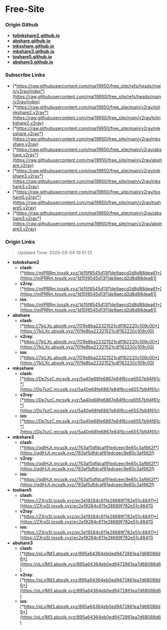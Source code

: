 # Free-Site

### Origin Github

- [**tolinkshare2.github.io**](https://github.com/tolinkshare2/tolinkshare2.github.io)
- [**abshare.github.io**](https://github.com/abshare/abshare.github.io)
- [**mksshare.github.io**](https://github.com/mksshare/mksshare.github.io)
- [**mkshare3.github.io**](https://github.com/mkshare3/mkshare3.github.io)
- [**toshare5.github.io**](https://github.com/toshare5/toshare5.github.io)
- [**abshare3.github.io**](https://github.com/abshare3/abshare3.github.io)

### Subscribe Links

- [*https://raw.githubusercontent.com/mai19950/free_site/refs/heads/main/v2ray/index*](https://raw.githubusercontent.com/mai19950/free_site/refs/heads/main/v2ray/index)
- [*https://raw.githubusercontent.com/mai19950/free_site/main/v2ray/tolinkshare2.v2ray*](https://raw.githubusercontent.com/mai19950/free_site/main/v2ray/tolinkshare2.v2ray)
- [*https://raw.githubusercontent.com/mai19950/free_site/main/v2ray/mksshare.v2ray*](https://raw.githubusercontent.com/mai19950/free_site/main/v2ray/mksshare.v2ray)
- [*https://raw.githubusercontent.com/mai19950/free_site/main/v2ray/abshare.v2ray*](https://raw.githubusercontent.com/mai19950/free_site/main/v2ray/abshare.v2ray)
- [*https://raw.githubusercontent.com/mai19950/free_site/main/v2ray/mkshare3.v2ray*](https://raw.githubusercontent.com/mai19950/free_site/main/v2ray/mkshare3.v2ray)
- [*https://raw.githubusercontent.com/mai19950/free_site/main/v2ray/toshare5.v2ray*](https://raw.githubusercontent.com/mai19950/free_site/main/v2ray/toshare5.v2ray)
- [*https://raw.githubusercontent.com/mai19950/free_site/main/v2ray/abshare3.v2ray*](https://raw.githubusercontent.com/mai19950/free_site/main/v2ray/abshare3.v2ray)

### Origin Links

> Updated Time: 2025-03-04 19:51:13

- **tolinkshare2**
  - **clash**: [*https://mlPRRm.tosslk.xyz/1d15f8545d13f1de9aecd2d8d88dea61*](https://mlPRRm.tosslk.xyz/1d15f8545d13f1de9aecd2d8d88dea61)
  - **v2ray**: [*https://mlPRRm.tosslk.xyz/1d15f8545d13f1de9aecd2d8d88dea61*](https://mlPRRm.tosslk.xyz/1d15f8545d13f1de9aecd2d8d88dea61)
  - **ios**: [*https://mlPRRm.tosslk.xyz/1d15f8545d13f1de9aecd2d8d88dea61*](https://mlPRRm.tosslk.xyz/1d15f8545d13f1de9aecd2d8d88dea61)
- **abshare**
  - **clash**: [*https://7kiLXc.absslk.xyz/701fe8ba22321521cdf162220c109c00*](https://7kiLXc.absslk.xyz/701fe8ba22321521cdf162220c109c00)
  - **v2ray**: [*https://7kiLXc.absslk.xyz/701fe8ba22321521cdf162220c109c00*](https://7kiLXc.absslk.xyz/701fe8ba22321521cdf162220c109c00)
  - **ios**: [*https://7kiLXc.absslk.xyz/701fe8ba22321521cdf162220c109c00*](https://7kiLXc.absslk.xyz/701fe8ba22321521cdf162220c109c00)
- **mksshare**
  - **clash**: [*https://Dp7szC.mcsslk.xyz/5a40e68fe6867e84f6cce6557b94f61c*](https://Dp7szC.mcsslk.xyz/5a40e68fe6867e84f6cce6557b94f61c)
  - **v2ray**: [*https://Dp7szC.mcsslk.xyz/5a40e68fe6867e84f6cce6557b94f61c*](https://Dp7szC.mcsslk.xyz/5a40e68fe6867e84f6cce6557b94f61c)
  - **ios**: [*https://Dp7szC.mcsslk.xyz/5a40e68fe6867e84f6cce6557b94f61c*](https://Dp7szC.mcsslk.xyz/5a40e68fe6867e84f6cce6557b94f61c)
- **mkshare3**
  - **clash**: [*https://qdIHJt.mcsslk.xyz/763af5dfdcaf91edceec9e65c3af662f*](https://qdIHJt.mcsslk.xyz/763af5dfdcaf91edceec9e65c3af662f)
  - **v2ray**: [*https://qdIHJt.mcsslk.xyz/763af5dfdcaf91edceec9e65c3af662f*](https://qdIHJt.mcsslk.xyz/763af5dfdcaf91edceec9e65c3af662f)
  - **ios**: [*https://qdIHJt.mcsslk.xyz/763af5dfdcaf91edceec9e65c3af662f*](https://qdIHJt.mcsslk.xyz/763af5dfdcaf91edceec9e65c3af662f)
- **toshare5**
  - **clash**: [*https://ZXrsSI.tosslk.xyz/ec2e19284c611e28689f782e51c48411*](https://ZXrsSI.tosslk.xyz/ec2e19284c611e28689f782e51c48411)
  - **v2ray**: [*https://ZXrsSI.tosslk.xyz/ec2e19284c611e28689f782e51c48411*](https://ZXrsSI.tosslk.xyz/ec2e19284c611e28689f782e51c48411)
  - **ios**: [*https://ZXrsSI.tosslk.xyz/ec2e19284c611e28689f782e51c48411*](https://ZXrsSI.tosslk.xyz/ec2e19284c611e28689f782e51c48411)
- **abshare3**
  - **clash**: [*https://pLo1M3.absslk.xyz/895a64364eb0ed9472861ea7d68088d6*](https://pLo1M3.absslk.xyz/895a64364eb0ed9472861ea7d68088d6)
  - **v2ray**: [*https://pLo1M3.absslk.xyz/895a64364eb0ed9472861ea7d68088d6*](https://pLo1M3.absslk.xyz/895a64364eb0ed9472861ea7d68088d6)
  - **ios**: [*https://pLo1M3.absslk.xyz/895a64364eb0ed9472861ea7d68088d6*](https://pLo1M3.absslk.xyz/895a64364eb0ed9472861ea7d68088d6)
